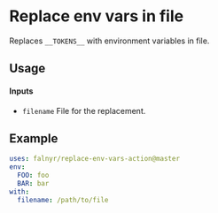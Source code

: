 # Replace env vars in file
Replaces `__TOKENS__` with environment variables in file.

## Usage
#### Inputs
- `filename` File for the replacement.

## Example
```yaml
uses: falnyr/replace-env-vars-action@master
env:
  FOO: foo
  BAR: bar
with:
  filename: /path/to/file
```
